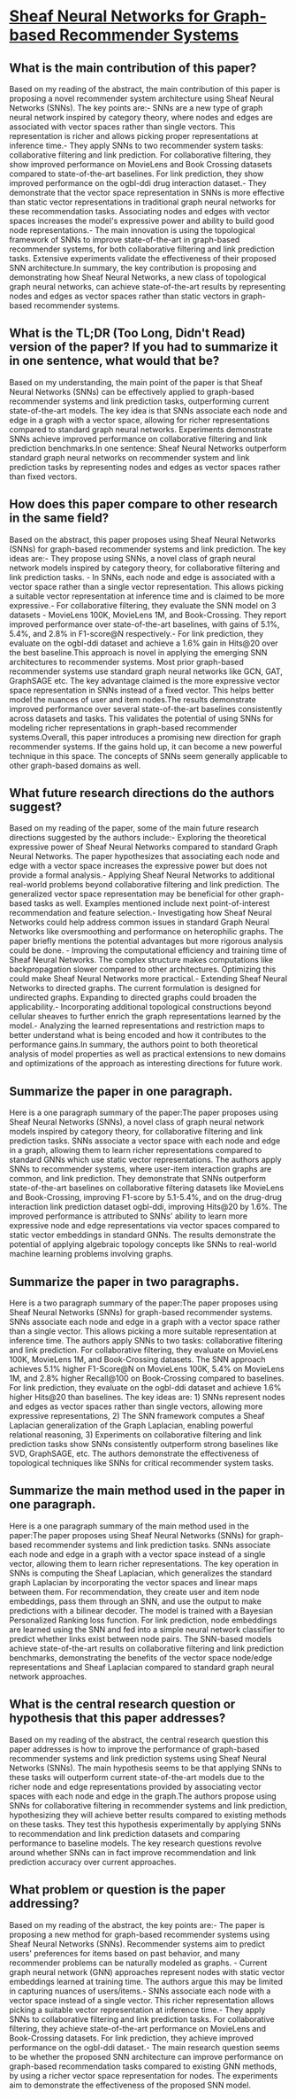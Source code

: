 # [Sheaf Neural Networks for Graph-based Recommender Systems](https://arxiv.org/abs/2304.09097)

## What is the main contribution of this paper?

Based on my reading of the abstract, the main contribution of this paper is proposing a novel recommender system architecture using Sheaf Neural Networks (SNNs). The key points are:- SNNs are a new type of graph neural network inspired by category theory, where nodes and edges are associated with vector spaces rather than single vectors. This representation is richer and allows picking proper representations at inference time.- They apply SNNs to two recommender system tasks: collaborative filtering and link prediction. For collaborative filtering, they show improved performance on MovieLens and Book Crossing datasets compared to state-of-the-art baselines. For link prediction, they show improved performance on the ogbl-ddi drug interaction dataset.- They demonstrate that the vector space representation in SNNs is more effective than static vector representations in traditional graph neural networks for these recommendation tasks. Associating nodes and edges with vector spaces increases the model's expressive power and ability to build good node representations.- The main innovation is using the topological framework of SNNs to improve state-of-the-art in graph-based recommender systems, for both collaborative filtering and link prediction tasks. Extensive experiments validate the effectiveness of their proposed SNN architecture.In summary, the key contribution is proposing and demonstrating how Sheaf Neural Networks, a new class of topological graph neural networks, can achieve state-of-the-art results by representing nodes and edges as vector spaces rather than static vectors in graph-based recommender systems.


## What is the TL;DR (Too Long, Didn't Read) version of the paper? If you had to summarize it in one sentence, what would that be?

Based on my understanding, the main point of the paper is that Sheaf Neural Networks (SNNs) can be effectively applied to graph-based recommender systems and link prediction tasks, outperforming current state-of-the-art models. The key idea is that SNNs associate each node and edge in a graph with a vector space, allowing for richer representations compared to standard graph neural networks. Experiments demonstrate SNNs achieve improved performance on collaborative filtering and link prediction benchmarks.In one sentence: Sheaf Neural Networks outperform standard graph neural networks on recommender system and link prediction tasks by representing nodes and edges as vector spaces rather than fixed vectors.


## How does this paper compare to other research in the same field?

Based on the abstract, this paper proposes using Sheaf Neural Networks (SNNs) for graph-based recommender systems and link prediction. The key ideas are:- They propose using SNNs, a novel class of graph neural network models inspired by category theory, for collaborative filtering and link prediction tasks. - In SNNs, each node and edge is associated with a vector space rather than a single vector representation. This allows picking a suitable vector representation at inference time and is claimed to be more expressive.- For collaborative filtering, they evaluate the SNN model on 3 datasets - MovieLens 100K, MovieLens 1M, and Book-Crossing. They report improved performance over state-of-the-art baselines, with gains of 5.1%, 5.4%, and 2.8% in F1-score@N respectively.- For link prediction, they evaluate on the ogbl-ddi dataset and achieve a 1.6% gain in Hits@20 over the best baseline.This approach is novel in applying the emerging SNN architectures to recommender systems. Most prior graph-based recommender systems use standard graph neural networks like GCN, GAT, GraphSAGE etc. The key advantage claimed is the more expressive vector space representation in SNNs instead of a fixed vector. This helps better model the nuances of user and item nodes.The results demonstrate improved performance over several state-of-the-art baselines consistently across datasets and tasks. This validates the potential of using SNNs for modeling richer representations in graph-based recommender systems.Overall, this paper introduces a promising new direction for graph recommender systems. If the gains hold up, it can become a new powerful technique in this space. The concepts of SNNs seem generally applicable to other graph-based domains as well.


## What future research directions do the authors suggest?

Based on my reading of the paper, some of the main future research directions suggested by the authors include:- Exploring the theoretical expressive power of Sheaf Neural Networks compared to standard Graph Neural Networks. The paper hypothesizes that associating each node and edge with a vector space increases the expressive power but does not provide a formal analysis.- Applying Sheaf Neural Networks to additional real-world problems beyond collaborative filtering and link prediction. The generalized vector space representation may be beneficial for other graph-based tasks as well. Examples mentioned include next point-of-interest recommendation and feature selection.- Investigating how Sheaf Neural Networks could help address common issues in standard Graph Neural Networks like oversmoothing and performance on heterophilic graphs. The paper briefly mentions the potential advantages but more rigorous analysis could be done. - Improving the computational efficiency and training time of Sheaf Neural Networks. The complex structure makes computations like backpropagation slower compared to other architectures. Optimizing this could make Sheaf Neural Networks more practical.- Extending Sheaf Neural Networks to directed graphs. The current formulation is designed for undirected graphs. Expanding to directed graphs could broaden the applicability.- Incorporating additional topological constructions beyond cellular sheaves to further enrich the graph representations learned by the model.- Analyzing the learned representations and restriction maps to better understand what is being encoded and how it contributes to the performance gains.In summary, the authors point to both theoretical analysis of model properties as well as practical extensions to new domains and optimizations of the approach as interesting directions for future work.


## Summarize the paper in one paragraph.

Here is a one paragraph summary of the paper:The paper proposes using Sheaf Neural Networks (SNNs), a novel class of graph neural network models inspired by category theory, for collaborative filtering and link prediction tasks. SNNs associate a vector space with each node and edge in a graph, allowing them to learn richer representations compared to standard GNNs which use static vector representations. The authors apply SNNs to recommender systems, where user-item interaction graphs are common, and link prediction. They demonstrate that SNNs outperform state-of-the-art baselines on collaborative filtering datasets like MovieLens and Book-Crossing, improving F1-score by 5.1-5.4%, and on the drug-drug interaction link prediction dataset ogbl-ddi, improving Hits@20 by 1.6%. The improved performance is attributed to SNNs' ability to learn more expressive node and edge representations via vector spaces compared to static vector embeddings in standard GNNs. The results demonstrate the potential of applying algebraic topology concepts like SNNs to real-world machine learning problems involving graphs.


## Summarize the paper in two paragraphs.

Here is a two paragraph summary of the paper:The paper proposes using Sheaf Neural Networks (SNNs) for graph-based recommender systems. SNNs associate each node and edge in a graph with a vector space rather than a single vector. This allows picking a more suitable representation at inference time. The authors apply SNNs to two tasks: collaborative filtering and link prediction. For collaborative filtering, they evaluate on MovieLens 100K, MovieLens 1M, and Book-Crossing datasets. The SNN approach achieves 5.1% higher F1-Score@N on MovieLens 100K, 5.4% on MovieLens 1M, and 2.8% higher Recall@100 on Book-Crossing compared to baselines. For link prediction, they evaluate on the ogbl-ddi dataset and achieve 1.6% higher Hits@20 than baselines. The key ideas are: 1) SNNs represent nodes and edges as vector spaces rather than single vectors, allowing more expressive representations, 2) The SNN framework computes a Sheaf Laplacian generalization of the Graph Laplacian, enabling powerful relational reasoning, 3) Experiments on collaborative filtering and link prediction tasks show SNNs consistently outperform strong baselines like SVD, GraphSAGE, etc. The authors demonstrate the effectiveness of topological techniques like SNNs for critical recommender system tasks.


## Summarize the main method used in the paper in one paragraph.

Here is a one paragraph summary of the main method used in the paper:The paper proposes using Sheaf Neural Networks (SNNs) for graph-based recommender systems and link prediction tasks. SNNs associate each node and edge in a graph with a vector space instead of a single vector, allowing them to learn richer representations. The key operation in SNNs is computing the Sheaf Laplacian, which generalizes the standard graph Laplacian by incorporating the vector spaces and linear maps between them. For recommendation, they create user and item node embeddings, pass them through an SNN, and use the output to make predictions with a bilinear decoder. The model is trained with a Bayesian Personalized Ranking loss function. For link prediction, node embeddings are learned using the SNN and fed into a simple neural network classifier to predict whether links exist between node pairs. The SNN-based models achieve state-of-the-art results on collaborative filtering and link prediction benchmarks, demonstrating the benefits of the vector space node/edge representations and Sheaf Laplacian compared to standard graph neural network approaches.


## What is the central research question or hypothesis that this paper addresses?

Based on my reading of the abstract, the central research question this paper addresses is how to improve the performance of graph-based recommender systems and link prediction systems using Sheaf Neural Networks (SNNs). The main hypothesis seems to be that applying SNNs to these tasks will outperform current state-of-the-art models due to the richer node and edge representations provided by associating vector spaces with each node and edge in the graph.The authors propose using SNNs for collaborative filtering in recommender systems and link prediction, hypothesizing they will achieve better results compared to existing methods on these tasks. They test this hypothesis experimentally by applying SNNs to recommendation and link prediction datasets and comparing performance to baseline models. The key research questions revolve around whether SNNs can in fact improve recommendation and link prediction accuracy over current approaches.


## What problem or question is the paper addressing?

Based on my reading of the abstract, the key points are:- The paper is proposing a new method for graph-based recommender systems using Sheaf Neural Networks (SNNs). Recommender systems aim to predict users' preferences for items based on past behavior, and many recommender problems can be naturally modeled as graphs. - Current graph neural network (GNN) approaches represent nodes with static vector embeddings learned at training time. The authors argue this may be limited in capturing nuances of users/items.- SNNs associate each node with a vector space instead of a single vector. This richer representation allows picking a suitable vector representation at inference time.- They apply SNNs to collaborative filtering and link prediction tasks. For collaborative filtering, they achieve state-of-the-art performance on MovieLens and Book-Crossing datasets. For link prediction, they achieve improved performance on the ogbl-ddi dataset.- The main research question seems to be whether the proposed SNN architecture can improve performance on graph-based recommendation tasks compared to existing GNN methods, by using a richer vector space representation for nodes. The experiments aim to demonstrate the effectiveness of the proposed SNN model.
